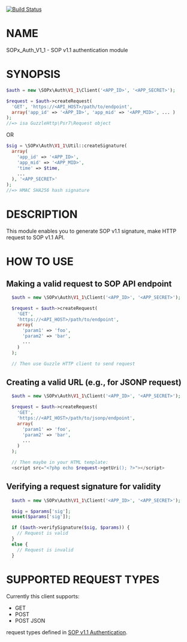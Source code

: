 [![Build Status](https://travis-ci.org/researchpanelasia/php-sopx-auth-v1_1.svg?branch=master)](https://travis-ci.org/researchpanelasia/php-sopx-auth-v1_1)

# NAME

SOPx_Auth_V1_1 - SOP v1.1 authentication module

# SYNOPSIS

~~~php
$auth = new \SOPx\Auth\V1_1\Client('<APP_ID>', '<APP_SECRET>');

$request = $auth->createRequest(
  'GET', 'https://<API_HOST>/path/to/endpoint',
  array('app_id' => '<APP_ID>', 'app_mid' => '<APP_MID>', ... )
);
//=> isa GuzzleHttp\Psr7\Request object

~~~

OR

~~~php
$sig = \SOPx\Auth\V1_1\Util::createSignature(
  array(
    'app_id' => '<APP_ID>',
    'app_mid' => '<APP_MID>',
    'time' => $time,
    ...
  ), '<APP_SECRET>'
);
//=> HMAC SHA256 hash signature
~~~

# DESCRIPTION

This module enables you to generate SOP v1.1 signature, make HTTP request to SOP v1.1 API.

# HOW TO USE

## Making a valid request to SOP API endpoint

~~~php
  $auth = new \SOPx\Auth\V1_1\Client('<APP_ID>', '<APP_SECRET>');

  $request = $auth->createRequest(
    'GET',
    'https://<API_HOST>/path/to/endpoint',
    array(
      'param1' => 'foo',
      'param2' => 'bar',
      ...
    )
  );

  // Then use Guzzle HTTP client to send request
~~~

## Creating a valid URL (e.g., for JSONP request)

~~~php
  $auth = new \SOPx\Auth\V1_1\Client('<APP_ID>', '<APP_SECRET>');

  $request = $auth->createRequest(
    'GET',
    'https://<API_HOST>/path/to/jsonp/endpoint',
    array(
      'param1' => 'foo',
      'param2' => 'bar',
      ...
    )
  );

  // Then maybe in your HTML template:
  <script src="<?php echo $request->getUri(); ?>"></script>
~~~

## Verifying a request signature for validity

~~~php
  $auth = new \SOPx\Auth\V1_1\Client('<APP_ID>', '<APP_SECRET>');

  $sig = $params['sig'];
  unset($params['sig']);

  if ($auth->verifySignature($sig, $params)) {
    // Request is valid
  }
  else {
    // Request is invalid
  }
~~~

# SUPPORTED REQUEST TYPES

Currently this client supports:

+ GET
+ POST
+ POST JSON

request types defined in [SOP v1.1 Authentication](https://console.partners.surveyon.com/docs/v1_1/authentication).

